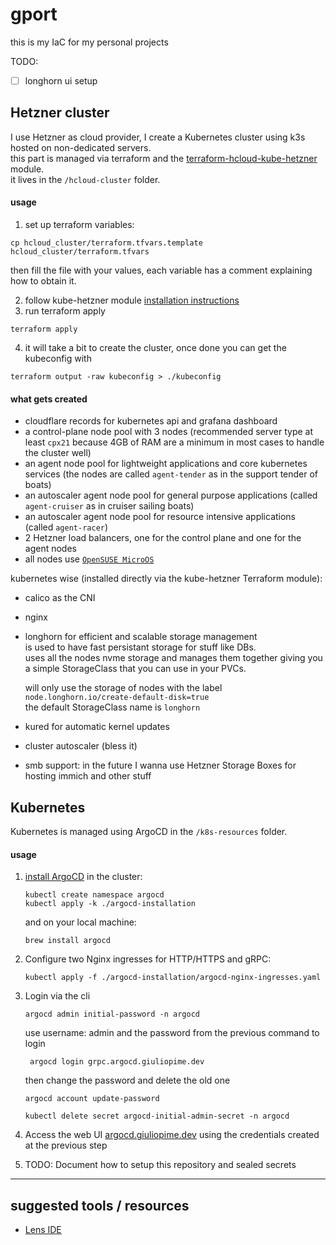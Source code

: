 # gport
this is my IaC for my personal projects

TODO:
- [ ] longhorn ui setup

## Hetzner cluster
I use Hetzner as cloud provider, I create a Kubernetes cluster using k3s hosted on non-dedicated servers.    
this part is managed via terraform and the [terraform-hcloud-kube-hetzner](https://github.com/kube-hetzner/terraform-hcloud-kube-hetzner) module.  
it lives in the `/hcloud-cluster` folder.

#### usage
1) set up terraform variables:  
```shell
cp hcloud_cluster/terraform.tfvars.template hcloud_cluster/terraform.tfvars
```
then fill the file with your values, each variable has a comment explaining how to obtain it.  

2) follow kube-hetzner module [installation instructions](https://github.com/kube-hetzner/terraform-hcloud-kube-hetzner)  
3) run terraform apply
```shell
terraform apply
```
4) it will take a bit to create the cluster, once done you can get the kubeconfig with
```shell
terraform output -raw kubeconfig > ./kubeconfig 
```

#### what gets created
- cloudflare records for kubernetes api and grafana dashboard
- a control-plane node pool with 3 nodes (recommended server type at least `cpx21` because 4GB of RAM are a minimum in most cases to handle the cluster well)  
- an agent node pool for lightweight applications and core kubernetes services (the nodes are called `agent-tender` as in the support tender of boats)  
- an autoscaler agent node pool for general purpose applications (called `agent-cruiser` as in cruiser sailing boats)
- an autoscaler agent node pool for resource intensive applications (called `agent-racer`)
- 2 Hetzner load balancers, one for the control plane and one for the agent nodes
- all nodes use [`OpenSUSE MicroOS`](https://microos.opensuse.org)

kubernetes wise (installed directly via the kube-hetzner Terraform module):
- calico as the CNI
- nginx
- longhorn for efficient and scalable storage management  
  is used to have fast persistant storage for stuff like DBs.  
  uses all the nodes nvme storage and manages them together giving you a simple StorageClass that you can use in your PVCs.  

  will only use the storage of nodes with the label `node.longhorn.io/create-default-disk=true`    
  the default StorageClass name is `longhorn`  
- kured for automatic kernel updates
- cluster autoscaler (bless it)
- smb support: in the future I wanna use Hetzner Storage Boxes for hosting immich and other stuff

## Kubernetes
Kubernetes is managed using ArgoCD in the `/k8s-resources` folder.  

#### usage
1) [install ArgoCD](https://argo-cd.readthedocs.io/en/stable/getting_started/) in the cluster:
    ```shell
    kubectl create namespace argocd
    kubectl apply -k ./argocd-installation
    ```

    and on your local machine:
    ```shell
    brew install argocd
    ```
2) Configure two Nginx ingresses for HTTP/HTTPS and gRPC:
    ```shell
    kubectl apply -f ./argocd-installation/argocd-nginx-ingresses.yaml
    ```
3) Login via the cli
    ```shell
    argocd admin initial-password -n argocd
    ```
   use username: admin and the password from the previous command to login
   ```shell
    argocd login grpc.argocd.giuliopime.dev
    ```
   then change the password and delete the old one
    ```shell
    argocd account update-password
    ```
    ```shell
    kubectl delete secret argocd-initial-admin-secret -n argocd
    ```
4) Access the web UI [argocd.giuliopime.dev](https://argocd.giuliopime.dev) using the credentials created at the previous step
5) TODO: Document how to setup this repository and sealed secrets
---

## suggested tools / resources
- [Lens IDE](https://k8slens.dev)